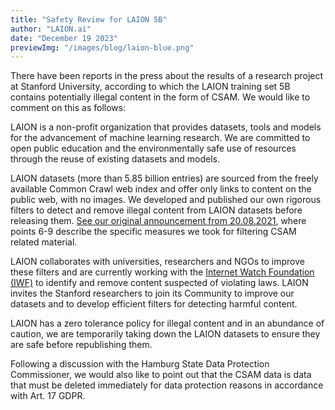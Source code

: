 ```yaml
---
title: "Safety Review for LAION 5B"
author: "LAION.ai"
date: "December 19 2023"
previewImg: "/images/blog/laion-blue.png"
---
```


There have been reports in the press about the results of a research project at Stanford University, according to which the LAION training set 5B contains potentially illegal content in the form of CSAM. We would like to comment on this as follows:

LAION is a non-profit organization that provides datasets, tools and models for the advancement of machine learning research. We are committed to open public education and the environmentally safe use of resources through the reuse of existing datasets and models.

LAION datasets (more than 5.85 billion entries) are sourced from the freely available Common Crawl web index and offer only links to content on the public web, with no images. We developed and published our own rigorous filters to detect and remove illegal content from LAION datasets before releasing them. [See our original announcement from 20.08.2021](https://laion.ai/blog/laion-400-open-dataset/#filtering-out-unsuitable-image-text-pairs), where points 6-9 describe the specific measures we took for filtering CSAM related material.

LAION collaborates with universities, researchers and NGOs to improve these filters and are currently working with the [Internet Watch Foundation (IWF)](https://www.iwf.org.uk/) to identify and remove content suspected of violating laws. LAION invites the Stanford researchers to join its Community to improve our datasets and to develop efficient filters for detecting harmful content.

LAION has a zero tolerance policy for illegal content and in an abundance of caution, we are temporarily taking down the LAION datasets to ensure they are safe before republishing them.

Following a discussion with the Hamburg State Data Protection Commissioner, we would also like to point out that the CSAM data is data that must be deleted immediately for data protection reasons in accordance with Art. 17 GDPR.

